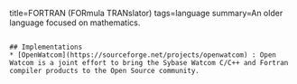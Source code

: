title=FORTRAN (FORmula TRANslator)
tags=language
summary=An older language focused on mathematics.
~~~~~~

## Implementations
* [OpenWatcom](https://sourceforge.net/projects/openwatcom) : Open Watcom is a joint effort to bring the Sybase Watcom C/C++ and Fortran compiler products to the Open Source community.
